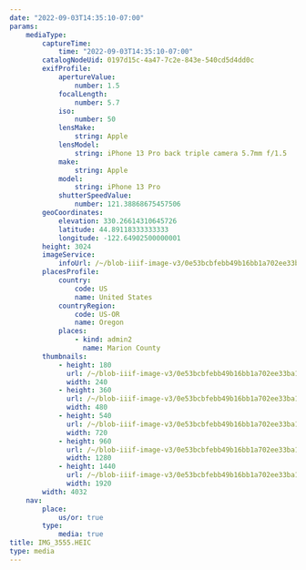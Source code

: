 ```yaml
---
date: "2022-09-03T14:35:10-07:00"
params:
    mediaType:
        captureTime:
            time: "2022-09-03T14:35:10-07:00"
        catalogNodeUid: 0197d15c-4a47-7c2e-843e-540cd5d4dd0c
        exifProfile:
            apertureValue:
                number: 1.5
            focalLength:
                number: 5.7
            iso:
                number: 50
            lensMake:
                string: Apple
            lensModel:
                string: iPhone 13 Pro back triple camera 5.7mm f/1.5
            make:
                string: Apple
            model:
                string: iPhone 13 Pro
            shutterSpeedValue:
                number: 121.38868675457506
        geoCoordinates:
            elevation: 330.26614310645726
            latitude: 44.89118333333333
            longitude: -122.64902500000001
        height: 3024
        imageService:
            infoUrl: /~/blob-iiif-image-v3/0e53bcbfebb49b16bb1a702ee33ba1e39b63308eb2e28ea2c7ee864a5a9f997c/info.json
        placesProfile:
            country:
                code: US
                name: United States
            countryRegion:
                code: US-OR
                name: Oregon
            places:
                - kind: admin2
                  name: Marion County
        thumbnails:
            - height: 180
              url: /~/blob-iiif-image-v3/0e53bcbfebb49b16bb1a702ee33ba1e39b63308eb2e28ea2c7ee864a5a9f997c/full/240%2C180/0/default.jpg
              width: 240
            - height: 360
              url: /~/blob-iiif-image-v3/0e53bcbfebb49b16bb1a702ee33ba1e39b63308eb2e28ea2c7ee864a5a9f997c/full/480%2C360/0/default.jpg
              width: 480
            - height: 540
              url: /~/blob-iiif-image-v3/0e53bcbfebb49b16bb1a702ee33ba1e39b63308eb2e28ea2c7ee864a5a9f997c/full/720%2C540/0/default.jpg
              width: 720
            - height: 960
              url: /~/blob-iiif-image-v3/0e53bcbfebb49b16bb1a702ee33ba1e39b63308eb2e28ea2c7ee864a5a9f997c/full/1280%2C960/0/default.jpg
              width: 1280
            - height: 1440
              url: /~/blob-iiif-image-v3/0e53bcbfebb49b16bb1a702ee33ba1e39b63308eb2e28ea2c7ee864a5a9f997c/full/1920%2C1440/0/default.jpg
              width: 1920
        width: 4032
    nav:
        place:
            us/or: true
        type:
            media: true
title: IMG_3555.HEIC
type: media
---
```

